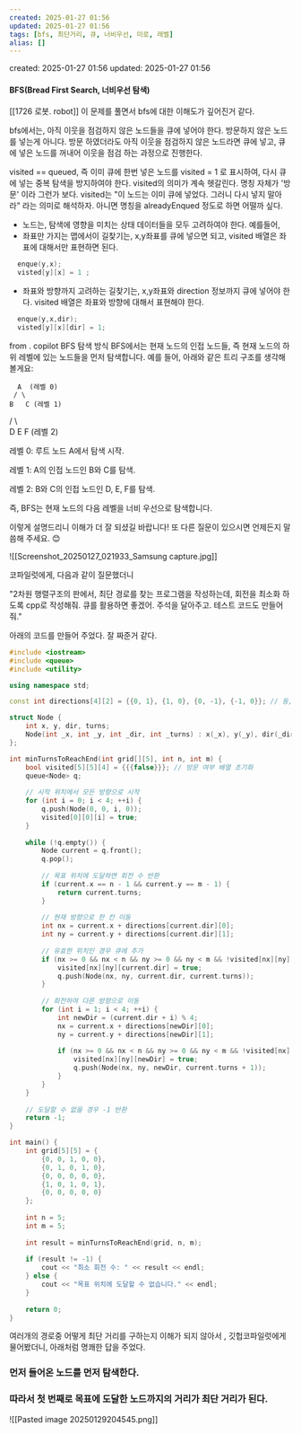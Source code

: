 ```yaml
---
created: 2025-01-27 01:56
updated: 2025-01-27 01:56
tags: [bfs, 최단거리, 큐, 너비우선, 미로, 레벨]
alias: []
---
```


created: 2025-01-27 01:56
updated: 2025-01-27 01:56

#### BFS(Bread First Search, 너비우선 탐색)

[[1726 로봇. robot]] 이 문제를 풀면서 bfs에 대한 이해도가 깊어진거 같다.

bfs에서는,
아직 이웃을 점검하지 않은 노드들을 큐에 넣어야 한다.  방문하지 않은 노드를 넣는게 아니다. 방문 하였더라도 아직 이웃을 점검하지 않은 노드라면 큐에 넣고, 큐에 넣은 노드를 꺼내어 이웃을 점검 하는 과정으로 진행한다.

visited == queued, 즉 이미 큐에 한번 넣은 노드를 visited = 1 로 표시하여,
다시 큐에 넣는 중복 탐색을 방지하여야 한다.
visited의 의미가 계속 헷갈린다. 명칭 자체가 '방문' 이라 그런가 보다.
visited는 "이 노드는 이미 큐에 넣었다. 그러니 다시 넣지 말아라" 라는 의미로 해석하자.
아니면 명칭을 alreadyEnqued 정도로 하면 어떨까 싶다.

- 노드는, 탐색에 영향을 미치는 상태 데이터들을 모두 고려하여야 한다.
예를들어, 
- 좌표만 가지는 맵에서이 길찾기는, x,y좌표를 큐에 넣으면 되고, 
  visited 배열은 좌표에 대해서만 표현하면 된다. 
```cpp
  enque(y,x);
  visted[y][x] = 1 ;
 ```
 
- 좌표와 방향까지 고려하는 길찾기는, x,y좌표와 direction 정보까지 큐에 넣어야 한다.
  visited 배열은 좌표와 방향에 대해서 표현해야 한다. 
```cpp
  enque(y,x,dir);
  visted[y][x][dir] = 1;
```




from . copilot
BFS 탐색 방식
BFS에서는 현재 노드의 인접 노드들, 즉 현재 노드의 하위 레벨에 있는 노드들을 먼저 탐색합니다. 예를 들어, 아래와 같은 트리 구조를 생각해 볼게요:

      A  (레벨 0)
     / \
    B   C (레벨 1)
   / \   \
  D   E   F (레벨 2)
  
레벨 0: 루트 노드 A에서 탐색 시작.

레벨 1: A의 인접 노드인 B와 C를 탐색.

레벨 2: B와 C의 인접 노드인 D, E, F를 탐색.

즉, BFS는 현재 노드의 다음 레벨을 너비 우선으로 탐색합니다.

이렇게 설명드리니 이해가 더 잘 되셨길 바랍니다! 또 다른 질문이 있으시면 언제든지 말씀해 주세요. 😊


![[Screenshot_20250127_021933_Samsung capture.jpg]]


 코파일럿에게, 다음과 같이 질문했더니
 
 "2차원 행렬구조의 판에서, 최단 경로를 찾는 프로그램을 작성하는데, 회전을 최소화 하도록 cpp로 작성해줘. 큐를 활용하면 좋겠어. 주석을 달아주고. 테스트 코드도 만들어줘."
 
 아래의 코드를 만들어 주었다. 잘 짜준거 같다.
```cpp
#include <iostream>
#include <queue>
#include <utility>

using namespace std;

const int directions[4][2] = {{0, 1}, {1, 0}, {0, -1}, {-1, 0}}; // 동, 남, 서, 북

struct Node {
    int x, y, dir, turns;
    Node(int _x, int _y, int _dir, int _turns) : x(_x), y(_y), dir(_dir), turns(_turns) {}
};

int minTurnsToReachEnd(int grid[][5], int n, int m) {
    bool visited[5][5][4] = {{{false}}}; // 방문 여부 배열 초기화
    queue<Node> q;
    
    // 시작 위치에서 모든 방향으로 시작
    for (int i = 0; i < 4; ++i) {
        q.push(Node(0, 0, i, 0));
        visited[0][0][i] = true;
    }
    
    while (!q.empty()) {
        Node current = q.front();
        q.pop();
        
        // 목표 위치에 도달하면 회전 수 반환
        if (current.x == n - 1 && current.y == m - 1) {
            return current.turns;
        }
        
        // 현재 방향으로 한 칸 이동
        int nx = current.x + directions[current.dir][0];
        int ny = current.y + directions[current.dir][1];
        
        // 유효한 위치인 경우 큐에 추가
        if (nx >= 0 && nx < n && ny >= 0 && ny < m && !visited[nx][ny][current.dir] && grid[nx][ny] == 0) {
            visited[nx][ny][current.dir] = true;
            q.push(Node(nx, ny, current.dir, current.turns));
        }
        
        // 회전하여 다른 방향으로 이동
        for (int i = 1; i < 4; ++i) {
            int newDir = (current.dir + i) % 4;
            nx = current.x + directions[newDir][0];
            ny = current.y + directions[newDir][1];
            
            if (nx >= 0 && nx < n && ny >= 0 && ny < m && !visited[nx][ny][newDir] && grid[nx][ny] == 0) {
                visited[nx][ny][newDir] = true;
                q.push(Node(nx, ny, newDir, current.turns + 1));
            }
        }
    }
    
    // 도달할 수 없을 경우 -1 반환
    return -1;
}

int main() {
    int grid[5][5] = {
        {0, 0, 1, 0, 0},
        {0, 1, 0, 1, 0},
        {0, 0, 0, 0, 0},
        {1, 0, 1, 0, 1},
        {0, 0, 0, 0, 0}
    };
    
    int n = 5;
    int m = 5;
    
    int result = minTurnsToReachEnd(grid, n, m);
    
    if (result != -1) {
        cout << "최소 회전 수: " << result << endl;
    } else {
        cout << "목표 위치에 도달할 수 없습니다." << endl;
    }
    
    return 0;
}
```



여러개의 경로중 어떻게 최단 거리를 구하는지 이해가 되지 않아서 , 깃헙코파일럿에게 물어봤더니, 아래처럼 명쾌한 답을 주었다.

### 먼저 들어온 노드를 먼저 탐색한다. 
### 따라서 첫 번째로 목표에 도달한 노드까지의 거리가 최단 거리가 된다.



![[Pasted image 20250129204545.png]]